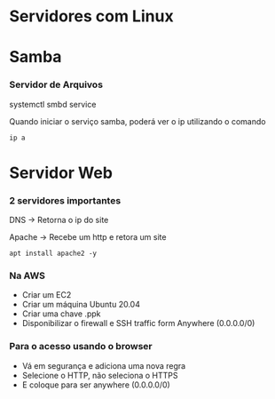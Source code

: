 # Servidores com Linux

# Samba

### Servidor de Arquivos

systemctl smbd service

Quando iniciar o serviço samba, poderá ver o ip utilizando o comando

```shell
ip a
```

# Servidor Web

### 2 servidores importantes

DNS -> Retorna o ip do site

Apache -> Recebe um http e retora um site

```shell
apt install apache2 -y
```

### Na AWS

- Criar um EC2
- Criar um máquina Ubuntu 20.04
- Criar uma chave .ppk 
- Disponibilizar o firewall e SSH traffic form Anywhere (0.0.0.0/0)

### Para o acesso usando o browser

- Vá em segurança e adiciona uma nova regra
- Selecione o HTTP, não seleciona o HTTPS
- E coloque para ser anywhere (0.0.0.0/0)
